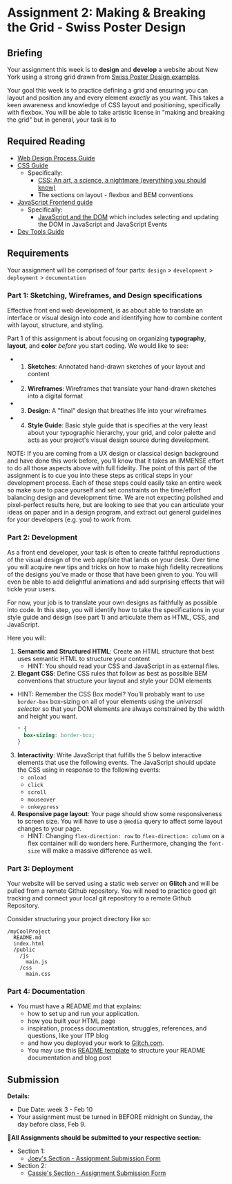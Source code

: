 # Assignment 2: Making & Breaking the Grid - Swiss Poster Design

## Briefing

Your assignment this week is to **design** and **develop** a website about New York using a strong grid drawn from [Swiss Poster Design examples](https://duckduckgo.com/?q=swiss+poster+design&t=ffab&iax=images&ia=images). 

Your goal this week is to practice defining a grid and ensuring you can layout and position any and every element *exactly* as you want. This takes a keen awareness and knowledge of CSS layout and positioning, specifically with flexbox. You will be able to take artistic license in "making and breaking the grid" but in general, your task is to 




<!-- |     |     |     |
| :--- | --- | ---   |
|![Swiss Bauhaus Poster Design](https://mir-s3-cdn-cf.behance.net/project_modules/disp/846f1d30168169.560573d11654d.jpg) | ![Smashing Magazine, Swiss Poster Design Review](https://cloud.netlifyusercontent.com/assets/344dbf88-fdf9-42bb-adb4-46f01eedd629/30ec28ab-658a-4397-a974-580743f02566/poster3.jpg) | ![Designspiration, Swiss Poster Design](https://dspncdn.com/a1/media/692x/6f/6a/d1/6f6ad1ecf3ad3577d5b3e184339a82e0.jpg) | -->

## Required Reading

* [Web Design Process Guide](../guides/web-design-process.md)
* [CSS Guide](../guides/css-guide.md)
  * Specifically:
    * [CSS: An art, a science, a nightmare (everything you should know) ](https://www.taniarascia.com/overview-of-css-concepts/)
    * The sections on layout - flexbox and BEM conventions
* [JavaScript Frontend guide](../guides/javascript-frontend-guide.md)
  * Specifically:
    * [JavaScript and the DOM](../guides/javascript-frontend-guide.md#javascript-and-the-dom) which includes selecting and updating the DOM in JavaScript and JavaScript Events
* [Dev Tools Guide](../guides/dev-tools.md)

## Requirements

Your assignment will be comprised of four parts: `design` > `development` > `deployment` > `documentation`

### Part 1: Sketching, Wireframes, and Design specifications
Effective front end web development, is as about able to translate an interface or visual design into code and identifying how to combine content with layout, structure, and styling.

Part 1 of this assignment is about focusing on organizing **typography**, **layout**, and **color** *before* you start coding. We would like to see:

* 1. **Sketches**: Annotated hand-drawn sketches of your layout and content
* 2. **Wireframes**: Wireframes that translate your hand-drawn sketches into a digital format
* 3. **Design**: A "final" design that breathes life into your wireframes
* 4. **Style Guide**: Basic style guide that is specifies at the very least about your typographic hierarchy, your grid, and color palette and acts as your project's visual design source during development. 

NOTE: If you are coming from a UX design or classical design background and have done this work before, you'll know that it takes an IMMENSE effort to do all those aspects above with full fidelity. The point of this part of the assignment is to cue you into these steps as critical steps in your development process. Each of these steps could easily take an entire week so make sure to pace yourself and set constraints on the time/effort balancing design and development time. We are not expecting polished and pixel-perfect results here, but are looking to see that you can articulate your ideas on paper and in a design program, and extract out general guidelines for your developers (e.g. you) to work from.

### Part 2: Development

As a front end developer, your task is often to create faithful reproductions of the visual design of the web app/site that lands on your desk. Over time you will acquire new tips and tricks on how to make high fidelity recreations of the designs you've made or those that have been given to you. You will even be able to add delightful animations and add surprising effects that will tickle your users. 

For now, your job is to translate your own designs as faithfully as possible into code. In this step, you will identify how to take the specifications in your style guide and design (see part 1) and articulate them as HTML, CSS, and JavaScript. 

Here you will:
1. **Semantic and Structured HTML**: Create an HTML structure that best uses semantic HTML to structure your content
   * HINT: You should read your CSS and JavaScript in as external files.  
2. **Elegant CSS**: Define CSS rules that follow as best as possible BEM conventions that structure your layout and style your DOM elements
  * HINT: Remember the CSS Box model? You'll probably want to use `border-box` box-sizing on all of your elements using the *universal selector* so that your DOM elements are always constrained by the width and height you want. 
  
    ```css
    * {
      box-sizing: border-box;
    }
    ```
3. **Interactivity**: Write JavaScript that fulfills the 5 below interactive elements that use the following events. The JavaScript should update the CSS using in response to the following events:
   * `onload`
   * `click`
   * `scroll`
   * `mouseover`
   * `onkeypress`
4. **Responsive page layout**: Your page should show some responsiveness to screen size. You will have to use a `@media` query to affect some layout changes to your page. 
   * HINT: Changing `flex-direction: row` to `flex-direction: column` on a flex container will do wonders here. Furthermore, changing the `font-size` will make a massive difference as well. 

### Part 3: Deployment
Your website will be served using a static web server on **Glitch** and will be pulled from a remote Github repository. You will need to practice good git tracking and connect your local git repository to a remote Github Repository. 

Consider structuring your project directory like so:

```
/myCoolProject
  README.md
  index.html
  /public
    /js
      main.js
    /css
      main.css
```

<!-- You can copy the code from Assignment `01` from last week and put your static HTML, CSS, and JavaScript files into the correct directories. 

**e.g.**:
* `index.html`
* `/views`:
  * `about.html`
* `/public`:
  * `/js`:
    * `main.js`
  * `/css`:
    * `main.css` -->
  
### Part 4: Documentation
* You must have a README.md that explains:
    * how to set up and run your application.
    * how you built your HTML page
    * inspiration, process documentation, struggles, references, and questions, like your ITP blog
    * and how you deployed your work to [Glitch.com](https://glitch.com).
  * You may use this [README template](/templates/readme-template.md) to structure your README documentation and blog post

## Submission

**Details:**
* Due Date: week 3 - Feb 10
* Your assignment must be turned in BEFORE midnight on Sunday, the day before class, Feb 9.

**📨All Assignments should be submitted to your respective section:**
* Section 1:
  * [Joey's Section - Assignment Submission Form](https://forms.gle/GkLsRM581kfyHg6W6)
* Section 2:
  * [Cassie's Section - Assignment Submission Form](https://forms.gle/pzxHjZtq1iP5WAyv9)


